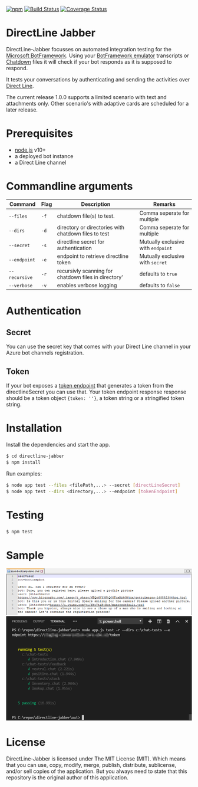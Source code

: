 [![npm](https://img.shields.io/npm/v/directline-jabber.svg)](https://www.npmjs.com/package/directline-jabber) [![Build Status](https://travis-ci.com/jvanderbiest/directline-jabber.svg?branch=master)](https://travis-ci.com/jvanderbiest/directline-jabber) [![Coverage Status](https://coveralls.io/repos/github/jvanderbiest/directline-jabber/badge.svg?branch=master)](https://coveralls.io/github/jvanderbiest/directline-jabber?branch=master)


# DirectLine Jabber
DirectLine-Jabber focusses on automated integration testing for the [Microsoft BotFramework](https://github.com/microsoft/botframework-sdk). Using your [BotFramework emulator](https://github.com/microsoft/BotFramework-Emulator) transcripts or [Chatdown](https://github.com/Microsoft/botbuilder-tools/tree/master/packages/Chatdown) files it will check if your bot responds as it is supposed to respond.

It tests your conversations by authenticating and sending the activities over [Direct Line]((https://docs.microsoft.com/en-us/azure/bot-service/bot-service-channel-connect-directline?view=azure-bot-service-4.0)). 

The current release 1.0.0 supports a limited scenario with text and attachments only. Other scenario's with adaptive cards are scheduled for a later release.

# Prerequisites
- [node.js](https://nodejs.org/) v10+
- a deployed bot instance
- a Direct Line channel

# Commandline arguments
| Command | Flag | Description | Remarks
| --- | --- | --- | --- |
| `--files` | `-f` | chatdown file(s) to test. | Comma seperate for multiple
| `--dirs` | `-d` | directory or directories with chatdown files to test | Comma seperate for multiple
| `--secret` | `-s` | directline secret for authentication | Mutually exclusive with `endpoint`
| `--endpoint` | `-e` | endpoint to retrieve directline token | Mutually exclusive with `secret`
| `--recursive` | `-r` | recursivly scanning for chatdown files in directory' | defaults to `true`
| `--verbose` | `-v` | enables verbose logging | defaults to `false`

# Authentication
## Secret
You can use the secret key that comes with your Direct Line channel in your Azure bot channels registration.

## Token
If your bot exposes a [token endpoint](https://docs.microsoft.com/en-us/azure/bot-service/rest-api/bot-framework-rest-direct-line-3-0-authentication?view=azure-bot-service-4.0) that generates a token from the directlineSecret you can use that. Your token endpoint response response should be a token object `{token: ''}`, a token string or a stringified token string.

# Installation
Install the dependencies and start the app.

```sh
$ cd directline-jabber
$ npm install
```

Run examples:
```sh
$ node app test --files <filePath,...> --secret [directLineSecret] 
$ node app test --dirs <directory,...> --endpoint [tokenEndpoint] 
```

# Testing
```sh
$ npm test
```

# Sample
![DirectLine-Jabber Chatdown example](/docs/screenshots/chatdown-conversation.png?raw=true "Chatdown conversation")
![DirectLine-Jabber in action](/docs/screenshots/cmd-directline-jabber.png?raw=true "Command Line")

# License
DirectLine-Jabber is licensed under The MIT License (MIT). Which means that you can use, copy, modify, merge, publish, distribute, sublicense, and/or sell copies of the application. But you always need to state that this repository is the original author of this application.